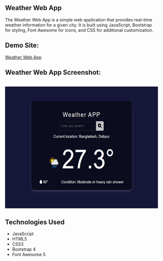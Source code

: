 <h2>Weather Web App</h2>
The Weather Web App is a simple web application that provides real-time weather information for a given city. It is built using JavaScript, Bootstrap for styling, Font Awesome for icons, and CSS for additional customization.

<h2>Demo Site: </h2>
<a href="https://sprightly-piroshki-77e436.netlify.app/">Weather Web App</a>
<br>

<h2>Weather Web App Screenshot:</h2>
<br>
<img src="https://raw.githubusercontent.com/msakibahmed/weatherApp/main/weatherApp%20Image.png" height="400px" />

<br>
    <h2>Technologies Used</h2>
    <ul>
        <li>JavaScript</li>
        <li>HTML5</li>
        <li>CSS3</li>
        <li>Bootstrap 4</li>
        <li>Font Awesome 5</li>
    </ul>
